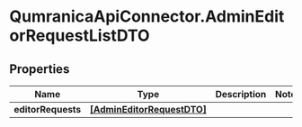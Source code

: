 # QumranicaApiConnector.AdminEditorRequestListDTO

## Properties

Name | Type | Description | Notes
------------ | ------------- | ------------- | -------------
**editorRequests** | [**[AdminEditorRequestDTO]**](AdminEditorRequestDTO.md) |  | 


